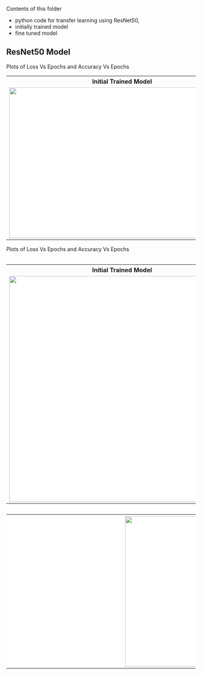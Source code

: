 Contents of this folder 
- python code for transfer learning using ResNet50,
- initially trained model
- fine tuned model 

<h2>ResNet50 Model</h2>

<p>Plots of Loss Vs Epochs and Accuracy Vs Epochs</p>


<table>
  <tr>
    <th>Initial Trained Model</th>
    <th>Fine Tuned Model</th>
  </tr>
  <tr>
    <td style="background-color:#FFFFFF"><img src="https://user-images.githubusercontent.com/97990136/161609129-3562a963-f9f5-4838-951c-bb6e8aa6735f.jpg" width="600" height="400" align="center"/></td>
    <td style="background-color:#FFFFFF"><img src="https://user-images.githubusercontent.com/97990136/161609127-aafe6934-e8ee-4893-8941-d3d4eacc85d0.jpg" width="600" height="400" align="center"/></td>
  </tr>
<table>

<p>Plots of Loss Vs Epochs and Accuracy Vs Epochs</p>


<table>
  <tr>
    <th>Initial Trained Model</th>
    <th>Fine Tuned Model</th>
  </tr>
  <tr>
    <td style="background-color:#FFFFFF"><img src="https://user-images.githubusercontent.com/97990136/160721915-cdfde3d4-f66e-49ae-aa24-5fbfe3bfbd43.jpg" width="600" height="600" align="center"/></td>
    <td style="background-color:#FFFFFF"><img src="https://user-images.githubusercontent.com/97990136/160720898-3932e85f-f02a-4411-842b-fe42b9a3149e.jpg" width="600" height="600" align="center"/></td>
  </tr>
  <tr>
    <th colspan="2" style="background-color:#FFFFFF">Confusion Matrix</th>
   
  </tr>
  <tr>
    <th colspan="2" style="background-color:#FFFFFF"><img src="https://user-images.githubusercontent.com/97990136/160722340-e4589a69-8462-4867-b0c9-949fa38e75b6.jpg" width="600" height="400" align="center"/></th>
   
  </tr>
</table>

